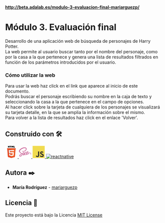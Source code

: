 **http://beta.adalab.es/modulo-3-evaluacion-final-mariarguezp/**

# Módulo 3. Evaluación final

Desarrollo de una aplicación web de búsqueda de personajes de Harry Potter.  
La web permite al usuario buscar tanto por el nombre del personaje, como por la casa a la que pertenece y genera una lista de resultados filtrados en función de los parámetros introducidos por el usuario.

### Cómo utilizar la web

Para usar la web haz click en el link que aparece al inicio de este documento.  
Podrás buscar el personaje escribiendo su nombre en la caja de texto y seleccionando la casa a la que pertenece en el campo de opciones.  
Al hacer click sobre la tarjeta de cualquiera de los personajes se visualizará su tarjeta detalle, en la que se amplia la información sobre el mismo.  
Para volver a la lista de resultados haz click en el enlace 'Volver'.

## Construido con 🛠️

<p align="left"> <a href="https://www.w3.org/html/" target="_blank" rel="noreferrer"> <img src="https://raw.githubusercontent.com/devicons/devicon/master/icons/html5/html5-original-wordmark.svg" alt="html5" width="40" height="40"/> </a> <a href="https://sass-lang.com" target="_blank" rel="noreferrer"> <img src="https://raw.githubusercontent.com/devicons/devicon/master/icons/sass/sass-original.svg" alt="sass" width="40" height="40"/> </a> <a href="https://developer.mozilla.org/en-US/docs/Web/JavaScript" target="_blank" rel="noreferrer"> <img src="https://raw.githubusercontent.com/devicons/devicon/master/icons/javascript/javascript-original.svg" alt="javascript" width="40" height="40"/> </a> <a href="https://reactnative.dev/" target="_blank" rel="noreferrer"> <img src="https://reactnative.dev/img/header_logo.svg" alt="reactnative" width="40" height="40"/> </a> </p>

## Autora ✒️

- **María Rodríguez** - [mariarguezp](https://github.com/mariarguezp)

## Licencia 📄

Este proyecto está bajo la Licencia <a href="https://github.com/Adalab/modulo-1-evaluacion-final-mariarguezp/blob/main/LICENSE" target="_blank"><span>MIT License</span></a>

